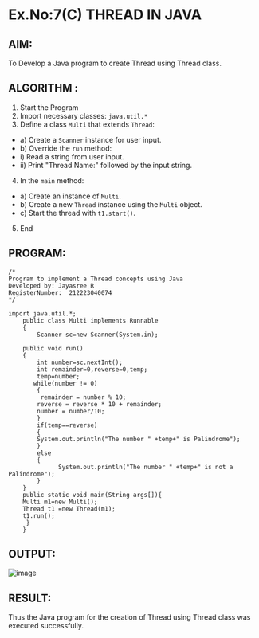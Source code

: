 # Ex.No:7(C)             THREAD IN JAVA
## AIM:
 To Develop a Java program to create Thread using Thread class.


## ALGORITHM :
1.  Start the Program
2.	Import necessary classes: `java.util.*`
3.	Define a class `Multi` that extends `Thread`:
-	a) Create a `Scanner` instance for user input.
-	b) Override the `run` method:
-	i) Read a string from user input.
-	ii) Print "Thread Name:" followed by the input string.
4.	In the `main` method:
-	a) Create an instance of `Multi`.
-	b) Create a new `Thread` instance using the `Multi` object.
-	c) Start the thread with `t1.start()`.
5.	End





## PROGRAM:
 ```
/*
Program to implement a Thread concepts using Java
Developed by: Jayasree R
RegisterNumber:  212223040074
*/
```
```
import java.util.*;
    public class Multi implements Runnable
    {  
        Scanner sc=new Scanner(System.in);
        
    public void run()
    {  
        int number=sc.nextInt();
        int remainder=0,reverse=0,temp;
        temp=number;
       while(number != 0)   
        {  
         remainder = number % 10;  
        reverse = reverse * 10 + remainder;  
        number = number/10;  
        }  
        if(temp==reverse)
        {
        System.out.println("The number " +temp+" is Palindrome");  
        }
        else
        {
              System.out.println("The number " +temp+" is not a Palindrome");  
        }
    }  
    public static void main(String args[]){  
    Multi m1=new Multi(); 
    Thread t1 =new Thread(m1); 
    t1.run();  
     }  
    }
```





## OUTPUT:


![image](https://github.com/user-attachments/assets/75c819e1-37e6-41ff-a30b-29effc9504dc)


## RESULT:
Thus the Java program for the creation of Thread using Thread class was executed successfully.







